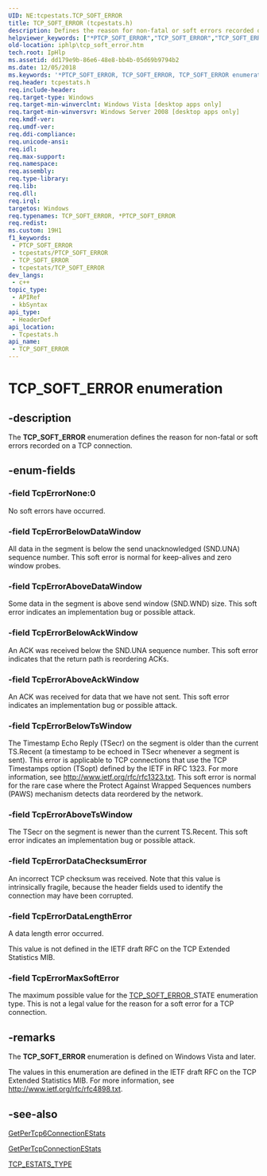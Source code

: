 ```yaml
---
UID: NE:tcpestats.TCP_SOFT_ERROR
title: TCP_SOFT_ERROR (tcpestats.h)
description: Defines the reason for non-fatal or soft errors recorded on a TCP connection.
helpviewer_keywords: ["*PTCP_SOFT_ERROR","TCP_SOFT_ERROR","TCP_SOFT_ERROR enumeration [IP Helper]","TcpErrorAboveAckWindow","TcpErrorAboveDataWindow","TcpErrorAboveTsWindow","TcpErrorBelowAckWindow","TcpErrorBelowDataWindow","TcpErrorBelowTsWindow","TcpErrorDataChecksumError","TcpErrorDataLengthError","TcpErrorMaxSoftError","TcpErrorNone","iphlp.tcp_soft_error","tcpestats/TCP_SOFT_ERROR","tcpestats/TcpErrorAboveAckWindow","tcpestats/TcpErrorAboveDataWindow","tcpestats/TcpErrorAboveTsWindow","tcpestats/TcpErrorBelowAckWindow","tcpestats/TcpErrorBelowDataWindow","tcpestats/TcpErrorBelowTsWindow","tcpestats/TcpErrorDataChecksumError","tcpestats/TcpErrorDataLengthError","tcpestats/TcpErrorMaxSoftError","tcpestats/TcpErrorNone"]
old-location: iphlp\tcp_soft_error.htm
tech.root: IpHlp
ms.assetid: dd179e9b-86e6-48e8-bb4b-05d69b9794b2
ms.date: 12/05/2018
ms.keywords: '*PTCP_SOFT_ERROR, TCP_SOFT_ERROR, TCP_SOFT_ERROR enumeration [IP Helper], TcpErrorAboveAckWindow, TcpErrorAboveDataWindow, TcpErrorAboveTsWindow, TcpErrorBelowAckWindow, TcpErrorBelowDataWindow, TcpErrorBelowTsWindow, TcpErrorDataChecksumError, TcpErrorDataLengthError, TcpErrorMaxSoftError, TcpErrorNone, iphlp.tcp_soft_error, tcpestats/TCP_SOFT_ERROR, tcpestats/TcpErrorAboveAckWindow, tcpestats/TcpErrorAboveDataWindow, tcpestats/TcpErrorAboveTsWindow, tcpestats/TcpErrorBelowAckWindow, tcpestats/TcpErrorBelowDataWindow, tcpestats/TcpErrorBelowTsWindow, tcpestats/TcpErrorDataChecksumError, tcpestats/TcpErrorDataLengthError, tcpestats/TcpErrorMaxSoftError, tcpestats/TcpErrorNone'
req.header: tcpestats.h
req.include-header: 
req.target-type: Windows
req.target-min-winverclnt: Windows Vista [desktop apps only]
req.target-min-winversvr: Windows Server 2008 [desktop apps only]
req.kmdf-ver: 
req.umdf-ver: 
req.ddi-compliance: 
req.unicode-ansi: 
req.idl: 
req.max-support: 
req.namespace: 
req.assembly: 
req.type-library: 
req.lib: 
req.dll: 
req.irql: 
targetos: Windows
req.typenames: TCP_SOFT_ERROR, *PTCP_SOFT_ERROR
req.redist: 
ms.custom: 19H1
f1_keywords:
 - PTCP_SOFT_ERROR
 - tcpestats/PTCP_SOFT_ERROR
 - TCP_SOFT_ERROR
 - tcpestats/TCP_SOFT_ERROR
dev_langs:
 - c++
topic_type:
 - APIRef
 - kbSyntax
api_type:
 - HeaderDef
api_location:
 - Tcpestats.h
api_name:
 - TCP_SOFT_ERROR
---
```


# TCP_SOFT_ERROR enumeration


## -description

The <b>TCP_SOFT_ERROR</b> enumeration defines the reason for non-fatal or soft errors recorded on a TCP connection.

## -enum-fields

### -field TcpErrorNone:0

No soft errors have occurred.

### -field TcpErrorBelowDataWindow

All data in the segment is below
           the send unacknowledged (SND.UNA) sequence number. This soft error is normal for keep-alives and zero window probes.

### -field TcpErrorAboveDataWindow

Some data in the segment is above
           send window (SND.WND) size. This soft error indicates an implementation bug or possible
           attack.

### -field TcpErrorBelowAckWindow

An ACK was received below the SND.UNA sequence number. This soft error indicates that the
           return path is reordering ACKs.

### -field TcpErrorAboveAckWindow

An ACK was received for data that we have not sent.
           This soft error indicates an implementation bug or possible attack.

### -field TcpErrorBelowTsWindow

The Timestamp Echo Reply (TSecr) on the segment is older than the
           current TS.Recent (a timestamp to be echoed in TSecr whenever a
           segment is sent).  This error is applicable to TCP connections that use the TCP Timestamps option (TSopt) defined by the IETF in RFC 1323. For more information, see <a href="https://www.ietf.org/rfc/rfc1323.txt">http://www.ietf.org/rfc/rfc1323.txt</a>. This soft error is normal for the rare case where the Protect Against Wrapped
   Sequences numbers (PAWS)
           mechanism detects data reordered by the network.

### -field TcpErrorAboveTsWindow

The TSecr on the segment is newer than the
           current TS.Recent. This soft error indicates an implementation bug or
           possible attack.

### -field TcpErrorDataChecksumError

An incorrect TCP checksum was received. Note that this value
           is intrinsically fragile, because the header fields used to
           identify the connection may have been corrupted.

### -field TcpErrorDataLengthError

A data length error occurred. 

This value is not defined in the IETF draft RFC on the TCP Extended Statistics MIB.

### -field TcpErrorMaxSoftError

The maximum possible value for the <a href="/windows/desktop/api/tcpestats/ne-tcpestats-tcp_soft_error">TCP_SOFT_ERROR</a>_STATE enumeration type. This is not a legal value for the reason for a soft error for a TCP connection.

## -remarks

The <b>TCP_SOFT_ERROR</b> enumeration is defined on Windows Vista and later. 

The values in this enumeration are defined in the IETF draft RFC on the TCP Extended Statistics MIB. For more information, see <a href="http://tools.ietf.org/html/rfc4898">http://www.ietf.org/rfc/rfc4898.txt</a>.

## -see-also

<a href="/windows/desktop/api/iphlpapi/nf-iphlpapi-getpertcp6connectionestats">GetPerTcp6ConnectionEStats</a>



<a href="/windows/desktop/api/iphlpapi/nf-iphlpapi-getpertcpconnectionestats">GetPerTcpConnectionEStats</a>



<a href="/windows/desktop/api/tcpestats/ne-tcpestats-tcp_estats_type">TCP_ESTATS_TYPE</a>

